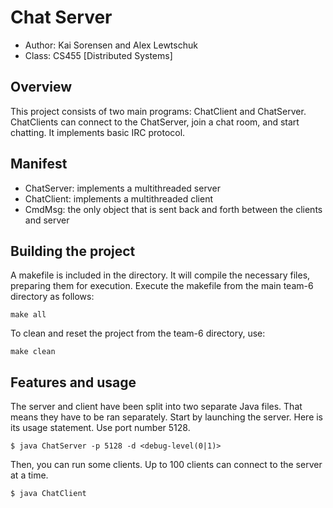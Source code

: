 # Chat Server

* Author: Kai Sorensen and Alex Lewtschuk
* Class: CS455 [Distributed Systems]

## Overview

This project consists of two main programs: ChatClient and ChatServer. ChatClients can connect
to the ChatServer, join a chat room, and start chatting. It implements basic IRC protocol.

## Manifest

- ChatServer: implements a multithreaded server
- ChatClient: implements a multithreaded client
- CmdMsg: the only object that is sent back and forth between the clients and server

## Building the project

A makefile is included in the directory. It will compile the necessary files, preparing them for execution.
Execute the makefile from the main team-6 directory as follows:
```
make all
```
To clean and reset the project from the team-6 directory, use:
```
make clean
```

## Features and usage

The server and client have been split into two separate Java files. That means they have to be ran separately.
Start by launching the server. Here is its usage statement. Use port number 5128.
```
$ java ChatServer -p 5128 -d <debug-level(0|1)>
```
Then, you can run some clients. Up to 100 clients can connect to the server at a time.
```
$ java ChatClient
```
